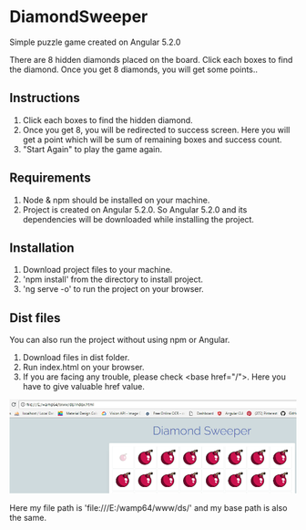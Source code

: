 # DiamondSweeper

Simple puzzle game created on Angular 5.2.0

There are 8 hidden diamonds placed on the board. Click each boxes to find the diamond. Once you get 8 diamonds, you will get some points..

## Instructions

1. Click each boxes to find the hidden diamond.
2. Once you get 8, you will be redirected to success screen. Here you will get a point which will be sum of remaining boxes and success count.
3. "Start Again" to play the game again.

## Requirements

1. Node & npm should be installed on your machine.
2. Project is created on Angular 5.2.0. So Angular 5.2.0 and its dependencies will be downloaded while installing the project.

## Installation

1. Download project files to your machine.
2. 'npm install' from the directory to install project.
3. 'ng serve -o' to run the project on your browser.

## Dist files
You can also run the project without using npm or Angular.
1. Download files in dist folder.
2. Run index.html on your browser.
3. If you are facing any trouble, please check &lt;base href="/"&gt;. Here you have to give valuable href value.

![Screenshot](./screenshot.png)

Here my file path is 'file:///E:/wamp64/www/ds/' and my base path is also the same.